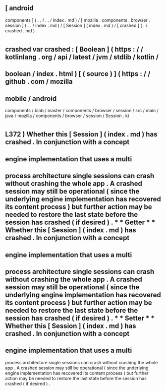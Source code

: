 [
android
-
components
]
(
.
.
/
.
.
/
index
.
md
)
/
[
mozilla
.
components
.
browser
.
session
]
(
.
.
/
index
.
md
)
/
[
Session
]
(
index
.
md
)
/
[
crashed
]
(
.
/
crashed
.
md
)
#
crashed
var
crashed
:
[
Boolean
]
(
https
:
/
/
kotlinlang
.
org
/
api
/
latest
/
jvm
/
stdlib
/
kotlin
/
-
boolean
/
index
.
html
)
[
(
source
)
]
(
https
:
/
/
github
.
com
/
mozilla
-
mobile
/
android
-
components
/
blob
/
master
/
components
/
browser
/
session
/
src
/
main
/
java
/
mozilla
/
components
/
browser
/
session
/
Session
.
kt
#
L372
)
Whether
this
[
Session
]
(
index
.
md
)
has
crashed
.
In
conjunction
with
a
concept
-
engine
implementation
that
uses
a
multi
-
process
architecture
single
sessions
can
crash
without
crashing
the
whole
app
.
A
crashed
session
may
still
be
operational
(
since
the
underlying
engine
implementation
has
recovered
its
content
process
)
but
further
action
may
be
needed
to
restore
the
last
state
before
the
session
has
crashed
(
if
desired
)
.
*
*
Getter
*
*
Whether
this
[
Session
]
(
index
.
md
)
has
crashed
.
In
conjunction
with
a
concept
-
engine
implementation
that
uses
a
multi
-
process
architecture
single
sessions
can
crash
without
crashing
the
whole
app
.
A
crashed
session
may
still
be
operational
(
since
the
underlying
engine
implementation
has
recovered
its
content
process
)
but
further
action
may
be
needed
to
restore
the
last
state
before
the
session
has
crashed
(
if
desired
)
.
*
*
Setter
*
*
Whether
this
[
Session
]
(
index
.
md
)
has
crashed
.
In
conjunction
with
a
concept
-
engine
implementation
that
uses
a
multi
-
process
architecture
single
sessions
can
crash
without
crashing
the
whole
app
.
A
crashed
session
may
still
be
operational
(
since
the
underlying
engine
implementation
has
recovered
its
content
process
)
but
further
action
may
be
needed
to
restore
the
last
state
before
the
session
has
crashed
(
if
desired
)
.

